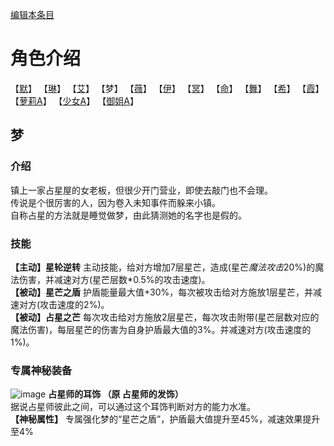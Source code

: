 [编辑本条目](https://github.com/GuguTown/Wiki/edit/main/char/index.md)
# 角色介绍
【[默](/char/默.md)】   【[琳](/char/琳.md)】   【[艾](/char/艾.md)】   【梦】   【[薇](/char/薇.md)】   【[伊](/char/伊.md)】
【[冥](/char/冥.md)】   【[命](/char/命.md)】   【[舞](/char/舞.md)】   【[希](/char/希.md)】   【[霞](/char/霞.md)】   
【[萝莉A](/char/萝莉A.md)】   【[少女A](/char/少女A.md)】   【[御姐A](/char/御姐A.md)】

## 梦
### 介绍
镇上一家占星屋的女老板，但很少开门营业，即使去敲门也不会理。   
传说是个很厉害的人，因为卷入未知事件而躲来小镇。   
自称占星的方法就是睡觉做梦，由此猜测她的名字也是假的。    
### 技能
**【主动】星轮逆转** 主动技能，给对方增加7层星芒，造成(星芒*魔法攻击*20%)的魔法伤害，并减速对方(星芒层数\*0.5%的攻击速度)。   
**【被动】星芒之盾** 护盾能量最大值+30%，每次被攻击给对方施放1层星芒，并减速对方(攻击速度的2%)。    
**【被动】占星之芒** 每次攻击给对方施放2层星芒，每次攻击附带(星芒层数对应的魔法伤害)，每层星芒的伤害为自身护盾最大值的3%。并减速对方(攻击速度的1%)。    
### 专属神秘装备
![image](https://user-images.githubusercontent.com/35645329/193888193-a029e519-1214-4875-87ec-96ba99a43bb7.png) **占星师的耳饰 （原 占星师的发饰）**   
据说占星师彼此之间，可以通过这个耳饰判断对方的能力水准。   
**【神秘属性】** 专属强化梦的“星芒之盾”，护盾最大值提升至45%，减速效果提升至4%
